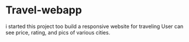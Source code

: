 # Travel-webapp
 i started this project too build a responsive website for traveling
 User can see price, rating, and pics of various cities.
